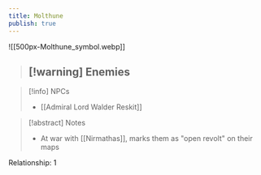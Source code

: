 ```yaml
---
title: Molthune
publish: true
---
```

![[500px-Molthune_symbol.webp]]
> [!warning] Enemies
> - 

> [!info] NPCs
> - [[Admiral Lord Walder Reskit]]

> [!abstract] Notes
> - At war with [[Nirmathas]], marks them as "open revolt" on their maps

Relationship: 1
